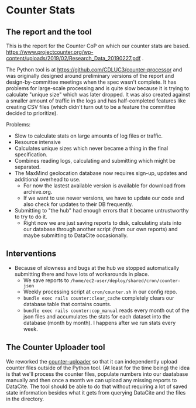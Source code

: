 # Counter Stats

## The report and the tool

This is the report for the Counter CoP on which our counter stats are based.  https://www.projectcounter.org/wp-content/uploads/2019/02/Research_Data_20190227.pdf .

The Python tool is at https://github.com/CDLUC3/counter-processor and was originally
designed around preliminary versions of the report and design-by-committee meetings when
the spec wasn't complete.  It has problems for large-scale processing and is quite slow
because it is trying to calculate "unique size" which was later dropped. It was also created
against a smaller amount of traffic in the logs and has half-completed features like creating
CSV files (which didn't turn out to be a feature the committee decided to prioritize).

Problems:
- Slow to calculate stats on large amounts of log files or traffic.
- Resource intensive
- Calculates unique sizes which never became a thing in the final specification.
- Combines reading logs, calculating and submitting which might be separated.
- The MaxMind geolocation database now requires sign-up, updates and additional overhead to use.
  - For now the lastest available version is available for download from archive.org.
  - If we want to use newer versions, we have to update our code and also check for updates to their DB frequently.
- Submitting to "the hub" had enough errors that it became untrustworthy to try to do it.
  - Right now we are just saving reports to disk, calculating stats into our database through
  another script (from our own reports) and maybe submitting to DataCite occasionally.

## Interventions

- Because of slowness and bugs at the hub we stopped automatically submitting there and have
lots of workarounds in place.
  - We save reports to `/home/ec2-user/deploy/shared/cron/counter-json`
  - Weekly processing script at `cron/counter.sh` in our config repo.
  - `bundle exec rails counter:clear_cache` completely clears our database table that contains counts.
  - `bundle exec rails counter:cop_manual` reads every month out of the json files and accumulates
  the stats for each dataset into the database (month by month).  I happens after we run stats every
  week.

## The Counter Uploader tool

We reworked the [counter-uploader](../script/stash/counter-uploader/readme.md) so that it can independently
upload counter files outside of the Python tool.  (At least for the time being) the idea
is that we'll process the counter files, populate numbers into our daatabase manually and
then once a month we can upload any missing reports to DataCite.  The tool should be
able to do that without requiring a lot of saved state information besides what it gets from
querying DataCite and the files in the directory.
